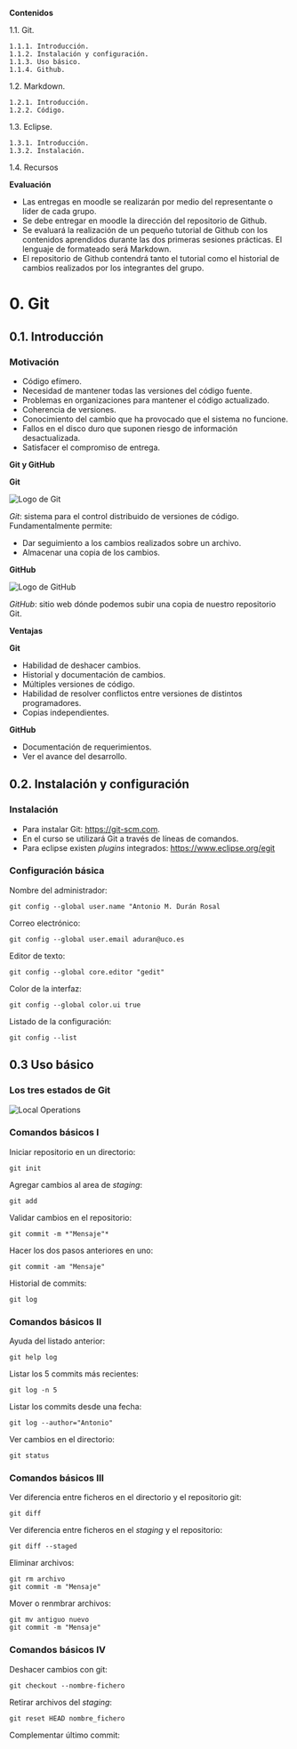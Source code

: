 **Contenidos**

1.1. Git.

	1.1.1. Introducción.
	1.1.2. Instalación y configuración.
	1.1.3. Uso básico.
	1.1.4. Github.

1.2. Markdown.

	1.2.1. Introducción.
	1.2.2. Código.

1.3. Eclipse.

	1.3.1. Introducción.
	1.3.2. Instalación.

1.4. Recursos

**Evaluación**

* Las entregas en moodle se realizarán por medio del representante o líder de cada grupo.
* Se debe entregar en moodle la dirección del repositorio de Github.
* Se evaluará la realización de un pequeño tutorial de Github con los contenidos aprendidos durante las dos primeras sesiones prácticas. El lenguaje de formateado será Markdown.
* El repositorio de Github contendrá tanto el tutorial como el historial de cambios realizados por los integrantes del grupo.

# **0. Git**

## **0.1. Introducción**

### **Motivación**

* Código efímero.
* Necesidad de mantener todas las versiones del código fuente.
* Problemas en organizaciones para mantener el código actualizado.
* Coherencia de versiones.
* Conocimiento del cambio que ha provocado que el sistema no funcione.
* Fallos en el disco duro que suponen riesgo de información desactualizada.
* Satisfacer el compromiso de entrega.

**Git y GitHub**

**Git**

![Logo de Git](https://upload.wikimedia.org/wikipedia/commons/thumb/e/e0/Git-logo.svg/512px-Git-logo.svg.png)

*Git*: sistema para el control distribuido de versiones de código. Fundamentalmente permite:

* Dar seguimiento a los cambios realizados sobre un archivo.
* Almacenar una copia de los cambios.

**GitHub**

![Logo de GitHub](https://i1.wp.com/geeksroom.com/wp-content/uploads/2014/05/github-gde.png?w=580&ssl=1)

*GitHub*: sitio web dónde podemos subir una copia de nuestro repositorio Git.

**Ventajas**

**Git**

* Habilidad de deshacer cambios.
* Historial y documentación de cambios.
* Múltiples versiones de código.
* Habilidad de resolver conflictos entre versiones de distintos programadores.
* Copias independientes.

**GitHub**

* Documentación de requerimientos.
* Ver el avance del desarrollo.


## **0.2. Instalación y configuración**

### **Instalación**

* Para instalar Git: https://git-scm.com.
* En el curso se utilizará Git a través de líneas de comandos.
* Para eclipse existen *plugins* integrados: https://www.eclipse.org/egit
### **Configuración básica**
Nombre del administrador:

`git config --global user.name "Antonio M. Durán Rosal`

Correo electrónico:

`git config --global user.email aduran@uco.es`

Editor de texto:

`git config --global core.editor "gedit"`

Color de la interfaz:

`git config --global color.ui true`

Listado de la configuración:

`git config --list`

## **0.3 Uso básico**

### **Los tres estados de Git**

![Local Operations](https://image.slidesharecdn.com/git-intro-091215075529-phpapp01/95/git-and-github-13-728.jpg?cb=1260938801)

### **Comandos básicos I**

Iniciar repositorio en un directorio:

`git init`

Agregar cambios al area de *staging*:

`git add`

Validar cambios en el repositorio:

`git commit -m *"Mensaje"*`

Hacer los dos pasos anteriores en uno:

`git commit -am "Mensaje"`

Historial de commits:

`git log`


### **Comandos básicos II**

Ayuda del listado anterior:

`git help log`

Listar los 5 commits más recientes:

`git log -n 5`

Listar los commits desde una fecha:

`git log --author="Antonio"`

Ver cambios en el directorio:

`git status`


### **Comandos básicos III**

Ver diferencia entre ficheros en el directorio y el repositorio git:

`git diff`

Ver diferencia entre ficheros en el *staging* y el repositorio:

`git diff --staged`

Eliminar archivos:
~~~
git rm archivo
git commit -m "Mensaje"
~~~

Mover o renmbrar archivos:
~~~
git mv antiguo nuevo
git commit -m "Mensaje"
~~~


### **Comandos básicos IV**

Deshacer cambios con git:

`git checkout --nombre-fichero`

Retirar archivos del *staging*:

`git reset HEAD nombre_fichero`

Complementar último commit:
